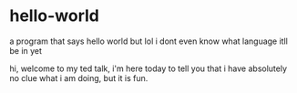 # hello-world
a program that says hello world but lol i dont even know what language itll be in yet

hi, welcome to my ted talk, i'm here today to tell you that i have absolutely no clue what i am doing, but it is fun.
